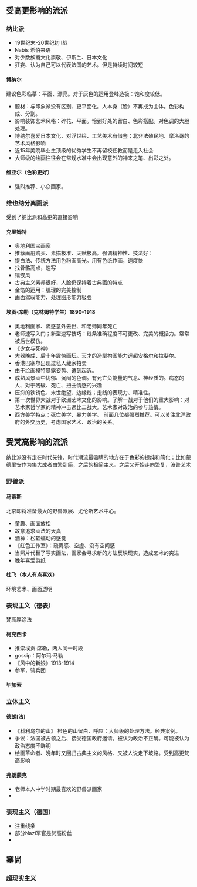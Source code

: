 # 
## 受高更影响的流派
### 纳比派
* 19世纪末-20世纪初 I战
* Nabis 希伯来语
* 对少数族裔文化崇敬、伊斯兰、日本文化
* 狂妄、认为自己可以代表法国的艺术。但是持续时间较短
#### 博纳尔 
建议色彩临摹：平面、漂亮。对于灰色的运用登峰造极：饱和度较低。
* 题材：与印象派没有区别、更平面化。人本身（脸）不再成为主体。色彩构成、分割。
* 影响装饰艺术风格：碎花、平面。恰到好处的留白、色彩搭配。对色调的大胆处理。
* 博纳尔喜爱日本文化、对浮世绘、工艺美术有借鉴；北非法殖民地、摩洛哥的艺术风格影响
* 近15年美院毕业生顶级的优秀学生不再留校任教而是走入社会
* 大师级的绘画往往会在常规水准中会出现意外的神来之笔、出彩之处。
#### 维亚尔（色彩更好）
* 强烈推荐、小众画家。
### 维也纳分离画派
受到了纳比派和高更的直接影响
#### 克里姆特
* 奥地利国宝画家
* 推荐画册购买、素描极准、天赋极高。强调精神性、技法好：
* 提白法、传统方法用色粉画高光。用有色纸作画，速度快
* 找骨骼高点，速写
* 镶嵌风
* 古典主义素养很好，人脸仍保持着古典画的特点
* 金箔的运用：肌理的完美控制
* 画面驾驭能力、处理图形能力极强
#### 埃贡·席勒（克林姆特学生）1890-1918
* 奥地利画家、流感意外去世、和老师同年死亡
* 老师速写入门；新型速写技巧：线条准确程度不可更改、完美的概括力。常常被后世模仿。
* 《少女与死神》
* 大器晚成、后十年震惊画坛。天才的造型构图能力远超安格尔和拉斐尔。
* 香港巴塞尔出现过私人藏家拍卖
* 由于绘画模特暴露姿势、遭到起诉。
* 成熟风景画中忧郁、沉闷的色调。有死亡负能量的气息、神经质的。病态的人、对于残破、死亡、扭曲情感的兴趣
* 压抑的铁锈色、末世绝望、边缘线；走线的表现力、精准性。
* 第一次世界大战对于欧洲艺术文化的影响。了解一战对于他们的重大影响：对艺术家哲学家的精神冲击远比二战大。艺术家对政治的参与热情。
* 西方美学特点：死亡美学、暴力美学。
前面几位都强烈推荐。可以关注北洋政府的外交历史，考虑国家艺术、政治的关系。
## 受梵高影响的流派
纳比派没有走在时代先锋，时代潮流最吸睛的地方在于色彩的提纯和简化；比如蒙德里安作为集大成者由繁到简，之后的极简主义。之后又开始走向繁复，波普艺术
### 野兽派
#### 马蒂斯
北京即将准备最大的野兽派展、尤伦斯艺术中心。
* 童趣、画面放松
* 故意追求画法的天真
* 酒神：松软蠕动的感觉
* 《红色工作室》：疏离感、空虚、没有空间感
* 当照片代替了写实画法，画家会寻求新的方法反映现实，造成艺术的突进
* 晚年喜爱剪纸
#### 杜飞（本人有点喜欢）
环境艺术、画面透明
### 表现主义（德表）
梵高厚涂法

#### 柯克西卡
* 推崇埃贡·席勒，两人同一时段
* gossip：阿尔玛·马勒
* 《风中的新娘》1913-1914
* 参军，骑兵团
#### 毕加索
### 立体主义
#### 德朗[法]
* 《科利乌尔的山》 橙色的山留白、呼应：大师级的处理方法。经典案例。
* 争议：法国被占领之后、接受德国政府邀请。被认为政治不正确。可能被认为政治态度不鲜明
* 绘画革命者、晚年时又回归古典主义的风格、又被人说走下坡路。受到高更梵高影响
#### 弗朗蒙克
* 老师本人中学时期最喜欢的野兽派画家
* 
#### 
### 表现主义（德国）
* 注重线条
* 部分Nazi军官是梵高粉丝
* 
## 塞尚
### 超现实主义
## 
